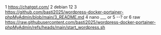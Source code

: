 1 https://chatgpt.com/
2 debian 12
3 https://github.com/basti2025/wordpress-docker-portainer-phpMyAdmin/blob/main/3_README.md
4 nano ___
or 
5 --?
or
6 raw
https://raw.githubusercontent.com/basti2025/wordpress-docker-portainer-phpMyAdmin/refs/heads/main/start_wordpress.sh
